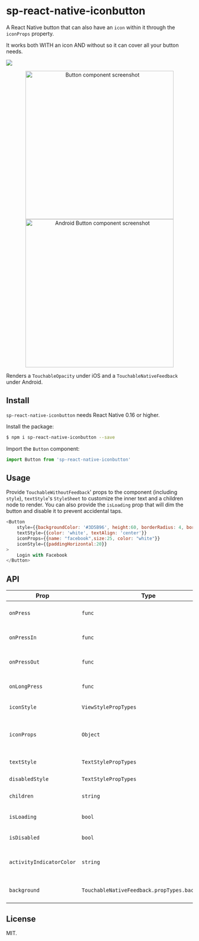# sp-react-native-iconbutton

A React Native button that can also have an `icon` within it through the `iconProps` property.

It works both WITH an icon AND without so it can cover all your button needs.

<img src="https://app.box.com/representation/file_version_60871688245/image_2048/1.png?shared_name=6u2psds0k555fxstpkpaogvaceetqj0a" >




<p align="center">
<img src="https://raw.githubusercontent.com/wiki/APSL/react-native-button/button.png" alt="Button component screenshot" width="400">
<img src="https://raw.githubusercontent.com/wiki/APSL/react-native-button/and.png" alt="Android Button component screenshot" width="400">
</p>

Renders a ``TouchableOpacity`` under iOS and a ``TouchableNativeFeedback`` under Android.

## Install

``sp-react-native-iconbutton`` needs React Native 0.16 or higher.

Install the package:

```bash
$ npm i sp-react-native-iconbutton --save
```

Import the ``Button`` component:

```javascript
import Button from 'sp-react-native-iconbutton'
```

## Usage

Provide ``TouchableWithoutFeedback``' props to the component (including ``style``),
``textStyle``'s ``StyleSheet`` to customize the inner text and a children node
to render. You can also provide the ``isLoading`` prop that will dim the button
and disable it to prevent accidental taps.

```javascript
<Button
    style={{backgroundColor: '#3D5B96', height:60, borderRadius: 4, borderWidth: 1, borderColor: 'rgba(0,0,0,0.2)'}}
    textStyle={{color: 'white', textAlign: 'center'}}
    iconProps={{name: "facebook",size:25, color: "white"}}
    iconStyle={{paddingHorizontal:20}}
>
    Login with Facebook
</Button>
```    


## API

| Prop | Type | Description |
|------|------|-------------|
| ``onPress`` | ``func`` | Function to execute when the ``onPress`` event is triggered. |
| ``onPressIn`` | ``func`` | Function to execute when the ``onPressIn`` event is triggered. |
| ``onPressOut`` | ``func`` | Function to execute when the ``onPressOut`` event is triggered. |
| ``onLongPress`` | ``func`` | Function to execute when the ``onLongPress`` event is triggered. |
| ``iconStyle`` | ``ViewStylePropTypes`` | The StyleSheet to apply to the inner button text. |
| ``iconProps`` | ``Object`` | The properties to pass to your icon. You can pass [any prop](https://github.com/oblador/react-native-vector-icons#properties-1) that you could pass on `react-native-vector-icons` |
| ``textStyle`` | ``TextStylePropTypes`` | The StyleSheet to apply to the inner button text. |
| ``disabledStyle`` | ``TextStylePropTypes`` | The StyleSheet to apply when disabled. |
| ``children`` | ``string`` | The ``string`` to render as the text button. |
| ``isLoading`` | ``bool`` | Renders an inactive state dimmed button with a spinner if ``true``. |
| ``isDisabled`` | ``bool`` | Renders an inactive state dimmed button if ``true``. |
| ``activityIndicatorColor`` | ``string`` | Sets the button of the ``ActivityIndicatorIOS`` or ``ProgressBarAndroid`` in the loading state. |
| ``background`` | ``TouchableNativeFeedback.propTypes.background`` | **Android only**. The background prop of ``TouchableNativeFeedback``. |







## License

MIT.
